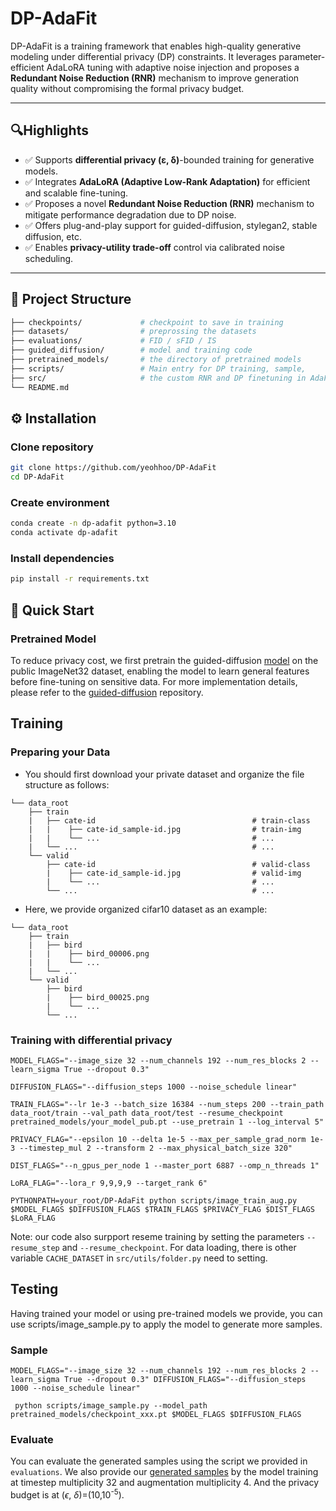 # DP-AdaFit

DP-AdaFit is a training framework that enables high-quality generative modeling under differential privacy (DP) constraints. It leverages parameter-efficient AdaLoRA tuning with adaptive noise injection and proposes a **Redundant Noise Reduction (RNR)** mechanism to improve generation quality without compromising the formal privacy budget.

---

## 🔍Highlights

- ✅ Supports **differential privacy (ε, δ)**-bounded training for generative models.
- ✅ Integrates **AdaLoRA (Adaptive Low-Rank Adaptation)** for efficient and scalable fine-tuning.
- ✅ Proposes a novel **Redundant Noise Reduction (RNR)** mechanism to mitigate performance degradation due to DP noise.
- ✅ Offers plug-and-play support for guided-diffusion, stylegan2, stable diffusion, etc.
- ✅ Enables **privacy-utility trade-off** control via calibrated noise scheduling.
---

## 📁 Project Structure

```bash
├── checkpoints/             # checkpoint to save in training
├── datasets/                # preprossing the datasets
├── evaluations/             # FID / sFID / IS 
├── guided_diffusion/        # model and training code
├── pretrained_models/       # the directory of pretrained models
├── scripts/                 # Main entry for DP training, sample,
├── src/                     # the custom RNR and DP finetuning in AdaFit
└── README.md
```
## ⚙️ Installation
### Clone repository
```bash
git clone https://github.com/yeohhoo/DP-AdaFit
cd DP-AdaFit
```
### Create environment
```bash
conda create -n dp-adafit python=3.10
conda activate dp-adafit
```
### Install dependencies
```bash
pip install -r requirements.txt
```

## 🚀 Quick Start
  ### Pretrained Model 
To reduce privacy cost, we first pretrain the guided-diffusion [model](https://drive.google.com/drive/folders/1gx7Vx7kvGa78taePSJ_wrkiyZrYPRwNI?usp=sharing) on the public ImageNet32 dataset, enabling the model to learn general features before fine-tuning on sensitive data. For more implementation details, please refer to the [guided-diffusion](https://github.com/openai/guided-diffusion) repository.

## Training

###  Preparing your Data
+ You should first download your private dataset and organize the file structure as follows:
```
└── data_root
    ├── train                      
    |   ├── cate-id                                   # train-class
    |   |    ├── cate-id_sample-id.jpg                # train-img
    |   |    └── ...                                  # ...
    |   └── ...                                       # ...
    └── valid                      
        ├── cate-id                                   # valid-class
        |    ├── cate-id_sample-id.jpg                # valid-img
        |    └── ...                                  # ...
        └── ...                                       # ...
```
* Here, we provide organized cifar10 dataset as an example:
```
└── data_root
    ├── train
    |   ├── bird
    |   |    ├── bird_00006.png
    |   |    └── ...
    |   └── ...
    └── valid
        ├── bird
        |    ├── bird_00025.png
        |    └── ...
        └── ...
```
### Training with differential privacy
 ```
 MODEL_FLAGS="--image_size 32 --num_channels 192 --num_res_blocks 2 --learn_sigma True --dropout 0.3" 
 ```
 ```
 DIFFUSION_FLAGS="--diffusion_steps 1000 --noise_schedule linear" 
 ```
 ```
 TRAIN_FLAGS="--lr 1e-3 --batch_size 16384 --num_steps 200 --train_path data_root/train --val_path data_root/test --resume_checkpoint pretrained_models/your_model_pub.pt --use_pretrain 1 --log_interval 5" 
 ```
 ```
 PRIVACY_FLAG="--epsilon 10 --delta 1e-5 --max_per_sample_grad_norm 1e-3 --timestep_mul 2 --transform 2 --max_physical_batch_size 320" 
 ```
 ```
 DIST_FLAGS="--n_gpus_per_node 1 --master_port 6887 --omp_n_threads 1" 
 ```
 ```
 LoRA_FLAG="--lora_r 9,9,9,9 --target_rank 6"
 ```
 ```
 PYTHONPATH=your_root/DP-AdaFit python scripts/image_train_aug.py $MODEL_FLAGS $DIFFUSION_FLAGS $TRAIN_FLAGS $PRIVACY_FLAG $DIST_FLAGS $LoRA_FLAG
 ```
 Note: our code also surpport reseme training by setting the parameters `--resume_step` and `--resume_checkpoint`. For data loading, there is other variable `CACHE_DATASET` in `src/utils/folder.py` need to setting.

## Testing
Having trained your model or using pre-trained models we provide, you can use scripts/image_sample.py to apply the model to generate more samples.
### Sample
```
MODEL_FLAGS="--image_size 32 --num_channels 192 --num_res_blocks 2 --learn_sigma True --dropout 0.3" DIFFUSION_FLAGS="--diffusion_steps 1000 --noise_schedule linear"
```
```
 python scripts/image_sample.py --model_path pretrained_models/checkpoint_xxx.pt $MODEL_FLAGS $DIFFUSION_FLAGS
```
### Evaluate
You can evaluate the generated samples using the script we provided in `evaluations`. We also provide our [generated samples](https://drive.google.com/drive/folders/1gx7Vx7kvGa78taePSJ_wrkiyZrYPRwNI?usp=sharing) by the model training at timestep multiplicity 32 and augmentation multiplicity 4. And the privacy budget is at ($\epsilon$, $\delta$)=(10,10<sup>-5</sup>).
